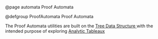 @page automata Proof Automata

@defgroup ProofAutomata Proof Automata

The Proof Automata utilities
are built on the 
<a href="https://en.wikipedia.org/wiki/Tree_(data_structure)" target="_blank">
    Tree Data Structure
</a>
with the intended purpose of exploring
<a href="https://en.wikipedia.org/wiki/Method_of_analytic_tableaux" target="_blank">
    Analytic Tableaux
</a>

